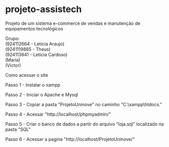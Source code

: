 # projeto-assistech
 Projeto de um sistema e-commerce de vendas e manutenção de equipamentos tecnológicos

Grupo: <br>
(924112664 - Leticia Araujo)<br>
(9241119885 - Theus)<br>
(924113641 - Leticia Cardoso)<br>
(Maria)<br>
(Victor)<br>

Como acessar o site

Passo 1 - Instalar o xampp

Passo 2 - Iniciar o Apache e Mysql

Passo 3 - Copiar a pasta "ProjetoUninove" no caminho "C:\xampp\htdocs\."

Passo 4 - Acessar "http://localhost/phpmyadmin/"

Passo 5 - Criar o banco de dados a partir do arquivo "loja.sql" localizado na pasta "SQL"

Passo 6 - Acessar a pagina "http://localhost/ProjetoUninove/"

